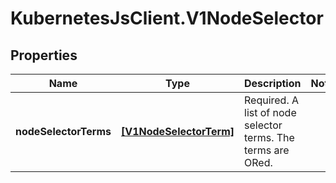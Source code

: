 # KubernetesJsClient.V1NodeSelector

## Properties
Name | Type | Description | Notes
------------ | ------------- | ------------- | -------------
**nodeSelectorTerms** | [**[V1NodeSelectorTerm]**](V1NodeSelectorTerm.md) | Required. A list of node selector terms. The terms are ORed. | 



